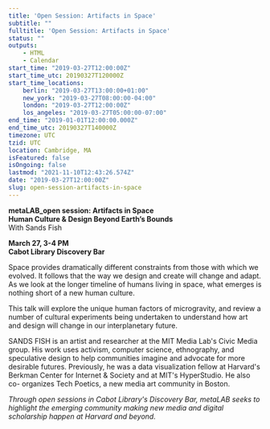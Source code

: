 ```yaml
---
title: 'Open Session: Artifacts in Space'
subtitle: ""
fulltitle: 'Open Session: Artifacts in Space'
status: ""
outputs:
    - HTML
    - Calendar
start_time: "2019-03-27T12:00:00Z"
start_time_utc: 20190327T120000Z
start_time_locations:
    berlin: "2019-03-27T13:00:00+01:00"
    new_york: "2019-03-27T08:00:00-04:00"
    london: "2019-03-27T12:00:00Z"
    los_angeles: "2019-03-27T05:00:00-07:00"
end_time: "2019-01-01T12:00:00.000Z"
end_time_utc: 20190327T140000Z
timezone: UTC
tzid: UTC
location: Cambridge, MA
isFeatured: false
isOngoing: false
lastmod: "2021-11-10T12:43:26.574Z"
date: "2019-03-27T12:00:00Z"
slug: open-session-artifacts-in-space
---
```

**metaLAB_open session: Artifacts in Space
<br />Human Culture & Design Beyond Earth’s Bounds**
<br />With Sands Fish

**March 27, 3-4 PM<br />
Cabot Library Discovery Bar**

Space provides dramatically different constraints from those with which we evolved. It follows that the way we design and create will change and adapt. As we look at the longer timeline of humans living in space, what emerges is nothing short of a new human culture. 

This talk will explore the unique human factors of microgravity, and review a number of cultural experiments being undertaken to understand how art and design will change in our interplanetary future.

SANDS FISH is an artist and researcher at the MIT Media Lab's Civic Media group. His work uses activism, computer science, ethnography, and speculative design to help communities imagine and advocate for more desirable futures. Previously, he was a data visualization fellow at Harvard's Berkman Center for Internet & Society and at MIT's HyperStudio. He also co- organizes Tech Poetics, a new media art community in Boston.

*Through open sessions in Cabot Library's Discovery Bar, metaLAB seeks to highlight the emerging community making new media and digital scholarship happen at Harvard and beyond.*